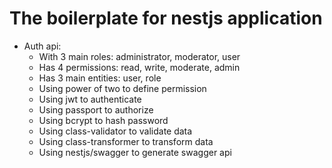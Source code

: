 # The boilerplate for nestjs application

- Auth api:
  - With 3 main roles: administrator, moderator, user
  - Has 4 permissions: read, write, moderate, admin
  - Has 3 main entities: user, role
  - Using power of two to define permission
  - Using jwt to authenticate
  - Using passport to authorize
  - Using bcrypt to hash password
  - Using class-validator to validate data
  - Using class-transformer to transform data
  - Using nestjs/swagger to generate swagger api
